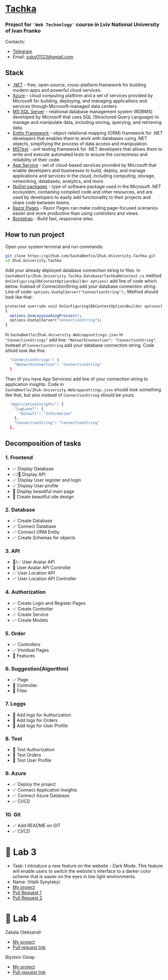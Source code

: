 # [Tachka](https://carsharing.azurewebsites.net)
### Project for `'Web Technology'` course in Lviv National University of Ivan Franko
Contacts:
* [Telegram](https://t.me/zhuk_sasha) 
* Email: zuks01123@gmail.com
## Stack
* [.NET](https://dotnet.microsoft.com/) - free, open-source, cross-platform framework for building modern apps and powerful cloud services.
* [Azure](https://azure.microsoft.com/) - cloud computing platform and a set of services provided by Microsoft for building, deploying, and managing applications and services through Microsoft-managed data centers.
* [MS SQL Server](https://www.microsoft.com/sql-server/sql-server-2019) - relational database management system (RDBMS) developed by Microsoft that uses SQL (Structured Query Language) to manage and manipulate data, including storing, querying, and retrieving data.
* [Entity Framework](https://learn.microsoft.com/uk-ua/ef/) - object-relational mapping (ORM) framework for .NET developers that enables them to work with databases using .NET objects, simplifying the process of data access and manipulation.
* [MSTest](https://learn.microsoft.com/uk-ua/dotnet/core/testing/unit-testing-with-mstest) - unit testing framework for .NET developers that allows them to write and execute automated tests to ensure the correctness and reliability of their code.
* [App Service](https://azure.microsoft.com/en-us/products/app-service/) - set of cloud-based services provided by Microsoft that enable developers and businesses to build, deploy, and manage applications and services in the cloud, including computing, storage, networking, databases, analytics, and more.
* [NuGet packages](https://learn.microsoft.com/uk-ua/nuget/) - type of software package used in the Microsoft .NET ecosystem, containing compiled code and other resources, and are used by developers to easily add functionality to their projects and share code between teams.
* [Razor Pages](https://learn.microsoft.com/en-us/aspnet/core/razor-pages/?view=aspnetcore-7.0&tabs=visual-studio) - Razor Pages can make coding page-focused scenarios easier and more productive than using controllers and views.
* [Bootstrap](https://getbootstrap.com/) - Build fast, responsive sites.
## How to run project
Open your system terminal and run commands:
```sh
git clone https://github.com/SashaBeetle/Zhuk.University.Tachka.git
cd Zhuk.University.Tachka
```
Add your already deployed database connection string to files:
In `SashaBeetle/Zhuk.University.Tachka.Database/TachkaDbContext.cs` method `OnConfiguring(DbContextOptionsBuilder options)` add line of code which below. Instead of ConnectionString add your database connection string. Line of code: `options.UseSqlServer("ConnectionString")`;. Method should look like that:
```sh
protected override void OnConfiguring(DbContextOptionsBuilder options)
{
  options.UseLazyLoadingProxies();
  options.UseSqlServer("ConnectionString");
}
```
In `SashaBeetle/Zhuk.University.Web/appsettings.json` in `"ConnectionStrings"` add line: `"NetworkConnection": "ConnectionString"`. Instead of `ConnectionString` add your database connection string. Code shluld look like this:
```sh
  "ConnectionStrings": {
    "NetworkConnection": "ConnectionString"
  }
```
Than (if you have App Services) add line of your connection string to application insights. Code in `SashaBeetle/Zhuk.University.Web/appsettings.json` should look something like that, but also instead of `ConnectionString` should be yours.
```sh
  "ApplicationInsights": {
    "LogLevel": {
      "Default": "Information"
    },
    "ConnectionString": "ConnectionString"
  },
```
## Decomposition of tasks
### 1. Frontend
* ✅ Display Database
* ✅/🔳 Display API
* ✅ Display User register and login
* ✅ Display User profile
* 🔳 Display beautiful main page
* 🔳 Create beautiful site design

### 2. Database
* ✅ Create Database
* ✅ Connect Database
* ✅ Connect ORM Entity
* ✅ Create Schemas for objects

### 3. API
* 🔳/✅ User Avatar API
* 🔳 User Avatar API Controller
* ✅ User Location API
* ✅ User Location API Controller


### 4. Authorization
* ✅ Create Login and Register Pages
* ✅ Create Controller
* ✅ Create Service
* ✅ Create Models

### 5. Order
* ✅ Controllers
* ✅ Inividual Pages
* 🔳 Features

### 6. Suggestion(Algorithm)
* ✅ Page
* 🔳 Controller
* 🔳 Filter

### 7. Loggs
* 🔳 Add logs for Authorization
* 🔳 Add logs for Orders
* 🔳 Add logs for User Profile

### 8. Test
* 🔳 Test Authorization
* 🔳 Test Orders
* 🔳 Test User Profile

### 9. Azure
* ✅ Deploy the project
* ✅ Connect Application Insights
* ✅ Connect Azure Database
* ✅ CI/CD

### 10. Git
* ✅ Add README on GIT
* ✅ CI/CD

# 📒 Lab 3 
- Task: I introduce a new feature on the website - Dark Mode. This feature will enable users to switch the website's interface to a darker color scheme that is easier on the eyes in low light environments.
- Name: Vitalii Synytskyi
- [My project](https://github.com/VitaliySynytskyi/CodeFlow)
- [Pull Request 1](https://github.com/SashaBeetle/Zhuk.University.Tachka/commit/851a4a7e8d9b94422127ae645520be15eeae0765)
- [Pull Request 2](https://github.com/SashaBeetle/Zhuk.University.Tachka/commit/46954eb068c609e2f13a6cc9d344a6c3034379a8)

# 📒 Lab 4
Zakala Oleksandr
- [My project](https://github.com/Rovikido/SafeRoute)
- [Pull request link](https://github.com/Rovikido/Zhuk.University.Tachka/pull/1#pullrequestreview-1441765335)

Blystsiv Ostap
- [My project](https://github.com/blystsiv/connectify)
- [Pull request link](https://github.com/blystsiv/Zhuk.University.Tachka/pull/1)
